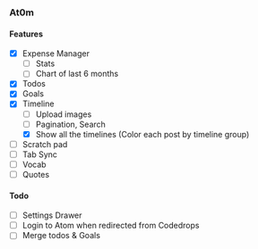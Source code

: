### At0m

#### Features

- [x] Expense Manager
  - [ ] Stats
  - [ ] Chart of last 6 months
- [x] Todos
- [x] Goals
- [x] Timeline
  - [ ] Upload images
  - [ ] Pagination, Search
  - [x] Show all the timelines (Color each post by timeline group)
- [ ] Scratch pad
- [ ] Tab Sync
- [ ] Vocab
- [ ] Quotes

#### Todo

- [ ] Settings Drawer
- [ ] Login to Atom when redirected from Codedrops
- [ ] Merge todos & Goals
